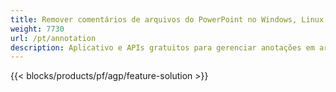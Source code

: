 ```yaml
---
title: Remover comentários de arquivos do PowerPoint no Windows, Linux e macOS
weight: 7730
url: /pt/annotation
description: Aplicativo e APIs gratuitos para gerenciar anotações em arquivos do PowerPoint como PPT, PPTX, PPS, POT, PPSX, PPTM, PPSM, POTX, POTM e ODP
---
```


{{< blocks/products/pf/agp/feature-solution >}} 

